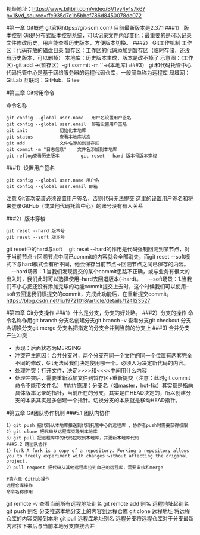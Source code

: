 视频地址：https://www.bilibili.com/video/BV1vy4y1s7k6?p=1&vd_source=ffc935d7e1b5bbef786d8450078dc072


#第一章 Git概述
git官网https://git-scm.com/  目前最新版本是2.37.1
###1） 版本控制
Git是分布式版本控制系统，可以记录文件内容变化；最重要的是可以记录文件修改历史，用户能查看历史版本，方便版本切换。
###2） Git工作机制
工作区：代码存放的磁盘目录
暂存区：工作区的代码添加到暂存区（临时存储，还没有历史版本，可以删掉）
本地库：历史版本生成，版本是改不掉了
示意图：(工作区)-git add ->(暂存区）-git commit -m ''->(本地库)
###3） git和代码托管中心
代码托管中心是基于网络服务器的远程代码仓库，一般简单称为远程库
局域网：GitLab
互联网：GitHub、Gitee

#第三章 Git常用命令

命令名称
```			作用
git config --global user.name 	用户名设置用户签名
git config --global user.email 	邮箱设置用户签名
git init			初始化本地库
git status			查看本地库状态
git add 			文件名添加到暂存区
git commit -m "日志信息" 	文件名添加到本地库
git reflog查看历史版本		git reset --hard 版本号版本穿梭
```

###1）设置用户签名
```
git config --global user.name 用户名
git config --global user.email 邮箱
```
注意 
Git首次安装必须设置用户签名，否则代码无法提交
这里的设置用户签名和将来登录GitHub（或其他代码托管中心）的账号没有有人关系


###2）版本穿梭
```
git reset --hard 版本号
git reset --soft 版本号
```
git reset中的hard与soft
 git reset --hard的作用是代码强制回溯到某节点，对于当前节点->回溯节点中间已commit的内容就会全部消失，而git reset --soft模式下与hard模式会有所不同，他会保存当前节点->回溯节点之间已保存的内容。
 --hard场景：1.当我们发现提交的某个commit思路不正确，或与业务有很大的出入时，我们此时可以选择使用–hard去回退版本(–hard)。
 --soft场景：1.当我们不小心把还没有添加完毕的功能commit提交上去时，这个时候我们可以使用–soft去回退我们误提交的commit，完成此功能后，在重新提交commit。
https://blog.csdn.net/liu19721018/article/details/124123527

#第四章 Git分支操作
###1）什么是分支，分支的好处略。
###2）分支的操作
命令名称作用git branch 分支名创建分支git branch -v 查看分支git checkout 分支名切换分支git merge 分支名把指定的分支合并到当前的分支上
###3) 合并分支产生冲突
 - 表现：后面状态为MERGING
 - 冲突产生原因：合并分支时，两个分支在同一个文件的同一个位置有两套完全不同的修改，Git无法替我们决定使用哪一个。必须人为决定新代码的内容。
 - 处理冲突：打开文件，决定>>>>和<<<<中间用什么内容
 - 处理冲突后，需要重新添加文件到暂存区+重新提交（注意：此时git commit 命令不能带文件名）
####原理：分支名（如master，hot-fix）其实都是指向具体版本记录的指针，当前所在的分支，其实是由HEAD决定的，所以创建分支的本质其实是多创建一个指针。切换分支的本质就是移动HEAD指针。

#第五章 Git团队协作机制
###5.1 团队内协作
```
1）git push 把代码从本地库推送到代码托管中心的远程库 ，协作者push时需要获得权限
2）git clone 把代码从远程库克隆到本地库
3）git pull 把远程库中的代码拉取到本地库，并更新本地库代码 
###5.2 跨团队协作
1）fork A fork is a copy of a repository. Forking a repository allows you to freely experiment with changes without affecting the original project.
2）pull request 把代码从其他远程库拉到自己的远程库，需要审核和merge

#第六章 GitHub操作
远程仓库操作
命令名称作用
```
git remote -v		查看当前所有远程地址别名
git remote add 别名 	远程地址起别名
git push 别名 		分支推送本地分支上的内容到远程仓库
git clone 远程地址 	将远程仓库的内容克隆到本地
git pull 远程库地址别名	远程分支将远程仓库对于分支最新内容拉下来后与当前本地分支直接合并
```
